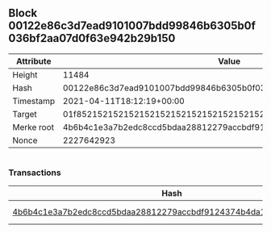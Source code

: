## Block 00122e86c3d7ead9101007bdd99846b6305b0f036bf2aa07d0f63e942b29b150

Attribute | Value
--- | ---
Height | 11484
Hash | 00122e86c3d7ead9101007bdd99846b6305b0f036bf2aa07d0f63e942b29b150
Timestamp | 2021-04-11T18:12:19+00:00
Target | 01f8521521521521521521521521521521521521521521521521521521521521
Merke root | 4b6b4c1e3a7b2edc8ccd5bdaa28812279accbdf9124374b4da1e4de5d588bb27
Nonce | 2227642923

```

```

### Transactions

Hash | Amount
--- | ---
[4b6b4c1e3a7b2edc8ccd5bdaa28812279accbdf9124374b4da1e4de5d588bb27](4b6b4c1e3a7b2edc8ccd5bdaa28812279accbdf9124374b4da1e4de5d588bb27.md) | 10.00000000 SKEPTI 
